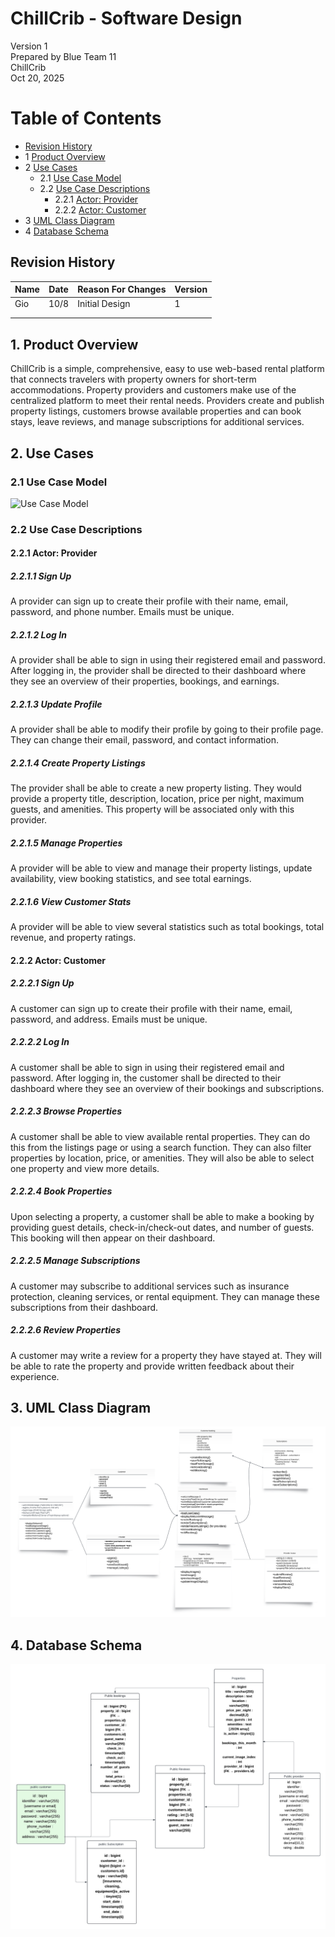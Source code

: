 # ChillCrib - Software Design 

Version 1  
Prepared by Blue Team 11\
ChillCrib\
Oct 20, 2025

Table of Contents
=================
* [Revision History](#revision-history)
* 1 [Product Overview](#1-product-overview)
* 2 [Use Cases](#2-use-cases)
  * 2.1 [Use Case Model](#21-use-case-model)
  * 2.2 [Use Case Descriptions](#22-use-case-descriptions)
    * 2.2.1 [Actor: Provider](#221-actor-provider)
    * 2.2.2 [Actor: Customer](#222-actor-customer) 
* 3 [UML Class Diagram](#3-uml-class-diagram)
* 4 [Database Schema](#4-database-schema)

## Revision History
| Name | Date    | Reason For Changes  | Version   |
| ---- | ------- | ------------------- | --------- |
|  Gio |10/8     | Initial Design      |    1      |
|      |         |                     |           |
|      |         |                     |           |

## 1. Product Overview
ChillCrib is a simple, comprehensive, easy to use web-based rental platform that connects travelers with property owners for short-term accommodations. Property providers and customers make use of the centralized platform to meet their rental needs. 
Providers create and publish property listings, customers browse available properties and can book stays, leave reviews, and manage subscriptions for additional services.

## 2. Use Cases
### 2.1 Use Case Model
![Use Case Model]()

### 2.2 Use Case Descriptions

#### 2.2.1 Actor: Provider
##### 2.2.1.1 Sign Up
A provider can sign up to create their profile with their name, email, password, and phone number. Emails must be unique.
##### 2.2.1.2 Log In
A provider shall be able to sign in using their registered email and password. After logging in, the provider shall be directed to their dashboard where they see an overview of their properties, bookings, and earnings.
##### 2.2.1.3 Update Profile
A provider shall be able to modify their profile by going to their profile page. They can change their email, password, and contact information.
##### 2.2.1.4 Create Property Listings
The provider shall be able to create a new property listing. They would provide a property title, description, location, price per night, maximum guests, and amenities. This property will be associated only with this provider.
##### 2.2.1.5 Manage Properties
A provider will be able to view and manage their property listings, update availability, view booking statistics, and see total earnings.
##### 2.2.1.6 View Customer Stats
A provider will be able to view several statistics such as total bookings, total revenue, and property ratings.

#### 2.2.2 Actor: Customer
##### 2.2.2.1 Sign Up
A customer can sign up to create their profile with their name, email, password, and address. Emails must be unique.
##### 2.2.2.2 Log In
A customer shall be able to sign in using their registered email and password. After logging in, the customer shall be directed to their dashboard where they see an overview of their bookings and subscriptions.
##### 2.2.2.3 Browse Properties
A customer shall be able to view available rental properties. They can do this from the listings page or using a search function. They can also filter properties by location, price, or amenities. They will also be able to select one property and view more details.
##### 2.2.2.4 Book Properties
Upon selecting a property, a customer shall be able to make a booking by providing guest details, check-in/check-out dates, and number of guests. This booking will then appear on their dashboard.
##### 2.2.2.5 Manage Subscriptions
A customer may subscribe to additional services such as insurance protection, cleaning services, or rental equipment. They can manage these subscriptions from their dashboard.
##### 2.2.2.6 Review Properties
A customer may write a review for a property they have stayed at. They will be able to rate the property and provide written feedback about their experience.

## 3. UML Class Diagram
![UML Class Diagram](https://github.com/gjgarcialop-rgb/blue-team11/blob/main/doc/Objected-Oriented-Design/Blueteam-UML.png)
## 4. Database Schema
![UML Class Diagram](https://github.com/gjgarcialop-rgb/blue-team11/blob/main/doc/Objected-Oriented-Design/Blueteam11-Schema.png)
